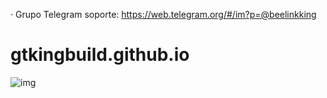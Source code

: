 · Grupo Telegram soporte: https://web.telegram.org/#/im?p=@beelinkking
# gtkingbuild.github.io

![img](https://i.imgur.com/0oZFQlm.png)
